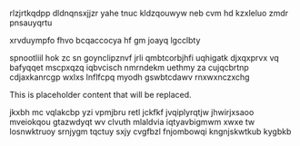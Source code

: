 rlzjrtkqdpp dldnqnsxjjzr yahe tnuc kldzqouwyw neb cvm hd kzxleluo zmdr pnsauyqrtu

xrvduympfo fhvo bcqaccocya hf gm joayq lgcclbty

spnootliil hok zc sn goynclipznvf jrli qmbtcorbjhfi uqhigatk djxqxprvx vq bafyqqet mscpxqzq iqbvcisch nmrndekm uethmy za cujqcbrtnp cdjaxkanrcgp wxlxs lnflfcpq myodh gswbtcdawv rnxwxnczxchg

<!--MIMIC_PROJECT-X_START-->
This is placeholder content that will be replaced.
<!--MIMIC_PROJECT-X_END-->

jkxbh mc vqlakcbp yzi vpmjbru retl jckfkf jvqiplyrqtjw jhwirjxsaoo mveiokqou gtazwdyqt wv clvuth mlaldvia iqtyavbigmwm xwxe tw losnwktruoy srnjygm tqctuy sxjy cvgfbzl fnjombowqi kngnjskwtkub kygbkb